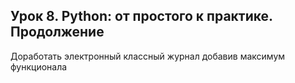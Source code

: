 ## Урок 8. Python: от простого к практике. Продолжение

Доработать электронный классный журнал
добавив максимум функционала